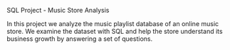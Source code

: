 SQL Project - Music Store Analysis

In this project we analyze the music playlist database of an online music store. We examine the dataset with SQL and help the store understand its business growth by answering a set of questions.
